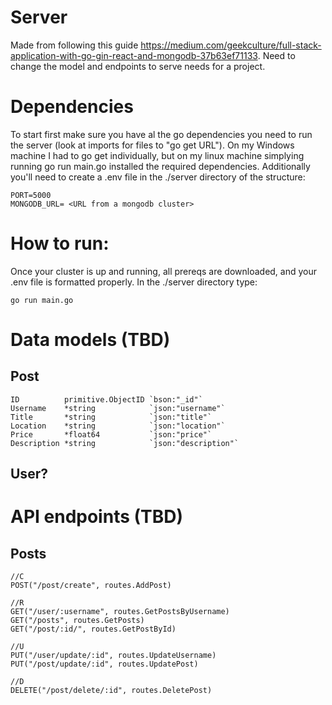 # Server

 Made from following this guide <https://medium.com/geekculture/full-stack-application-with-go-gin-react-and-mongodb-37b63ef71133>.
 Need to change the model and endpoints to serve needs for a project.

# Dependencies
To start first make sure you have al the go dependencies you need to run the server (look at imports for files to "go get URL"). On my Windows machine I had to go get individually, but on my linux machine simplying running go run main.go installed the required dependencies. Additionally you'll need to create a .env file in the ./server directory of the structure:

	PORT=5000
	MONGODB_URL= <URL from a mongodb cluster>

# How to run:
Once your cluster is up and running, all prereqs are downloaded, and your .env file is formatted properly.
In the ./server directory type:
	
	go run main.go

# Data models (TBD)
## Post

	ID          primitive.ObjectID `bson:"_id"`
	Username    *string            `json:"username"`
	Title       *string            `json:"title"`
	Location    *string            `json:"location"`
	Price       *float64           `json:"price"`
	Description *string            `json:"description"`

## User?

# API endpoints (TBD)

## Posts  
  	//C
	POST("/post/create", routes.AddPost)
	
	//R
	GET("/user/:username", routes.GetPostsByUsername)
	GET("/posts", routes.GetPosts)
	GET("/post/:id/", routes.GetPostById)
	
	//U
	PUT("/user/update/:id", routes.UpdateUsername)
  	PUT("/post/update/:id", routes.UpdatePost)
	
	//D
	DELETE("/post/delete/:id", routes.DeletePost)
